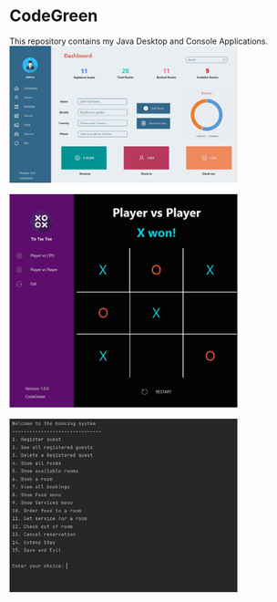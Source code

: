 # CodeGreen
This repository contains my Java Desktop and Console Applications.<br />
<img src="AppDesign/HMS.JPG" width = "400"><br /><br />
<img src="AppDesign/T3.jpg" width = "400"><br /><br />
<img src="AppDesign/HMS1.JPG" width = "400"><br /><br />
